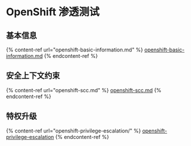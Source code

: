 # OpenShift 渗透测试

## 基本信息

{% content-ref url="openshift-basic-information.md" %}
[openshift-basic-information.md](openshift-basic-information.md)
{% endcontent-ref %}

## 安全上下文约束

{% content-ref url="openshift-scc.md" %}
[openshift-scc.md](openshift-scc.md)
{% endcontent-ref %}

## 特权升级

{% content-ref url="openshift-privilege-escalation/" %}
[openshift-privilege-escalation](openshift-privilege-escalation/)
{% endcontent-ref %}
